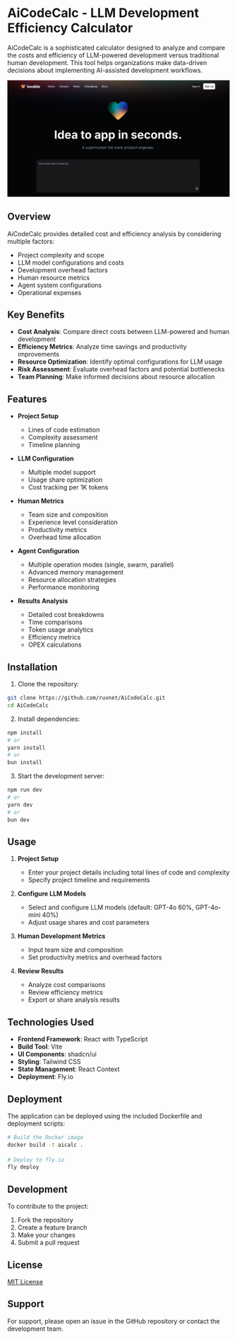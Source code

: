 # AiCodeCalc - LLM Development Efficiency Calculator

AiCodeCalc is a sophisticated calculator designed to analyze and compare the costs and efficiency of LLM-powered development versus traditional human development. This tool helps organizations make data-driven decisions about implementing AI-assisted development workflows.

![AiCodeCalc Screenshot](public/og-image.png)

## Overview

AiCodeCalc provides detailed cost and efficiency analysis by considering multiple factors:

- Project complexity and scope
- LLM model configurations and costs
- Development overhead factors
- Human resource metrics
- Agent system configurations
- Operational expenses

## Key Benefits

- **Cost Analysis**: Compare direct costs between LLM-powered and human development
- **Efficiency Metrics**: Analyze time savings and productivity improvements
- **Resource Optimization**: Identify optimal configurations for LLM usage
- **Risk Assessment**: Evaluate overhead factors and potential bottlenecks
- **Team Planning**: Make informed decisions about resource allocation

## Features

- **Project Setup**
  - Lines of code estimation
  - Complexity assessment
  - Timeline planning

- **LLM Configuration**
  - Multiple model support
  - Usage share optimization
  - Cost tracking per 1K tokens

- **Human Metrics**
  - Team size and composition
  - Experience level consideration
  - Productivity metrics
  - Overhead time allocation

- **Agent Configuration**
  - Multiple operation modes (single, swarm, parallel)
  - Advanced memory management
  - Resource allocation strategies
  - Performance monitoring

- **Results Analysis**
  - Detailed cost breakdowns
  - Time comparisons
  - Token usage analytics
  - Efficiency metrics
  - OPEX calculations

## Installation

1. Clone the repository:
```bash
git clone https://github.com/ruvnet/AiCodeCalc.git
cd AiCodeCalc
```

2. Install dependencies:
```bash
npm install
# or
yarn install
# or
bun install
```

3. Start the development server:
```bash
npm run dev
# or
yarn dev
# or
bun dev
```

## Usage

1. **Project Setup**
   - Enter your project details including total lines of code and complexity
   - Specify project timeline and requirements

2. **Configure LLM Models**
   - Select and configure LLM models (default: GPT-4o 60%, GPT-4o-mini 40%)
   - Adjust usage shares and cost parameters

3. **Human Development Metrics**
   - Input team size and composition
   - Set productivity metrics and overhead factors

4. **Review Results**
   - Analyze cost comparisons
   - Review efficiency metrics
   - Export or share analysis results

## Technologies Used

- **Frontend Framework**: React with TypeScript
- **Build Tool**: Vite
- **UI Components**: shadcn/ui
- **Styling**: Tailwind CSS
- **State Management**: React Context
- **Deployment**: Fly.io

## Deployment

The application can be deployed using the included Dockerfile and deployment scripts:

```bash
# Build the Docker image
docker build -t aicalc .

# Deploy to fly.io
fly deploy
```

## Development

To contribute to the project:

1. Fork the repository
2. Create a feature branch
3. Make your changes
4. Submit a pull request

## License

[MIT License](LICENSE)

## Support

For support, please open an issue in the GitHub repository or contact the development team.
